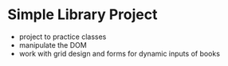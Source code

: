 # Simple Library Project
- project to practice classes
- manipulate the DOM
- work with grid design and forms for dynamic inputs of books
